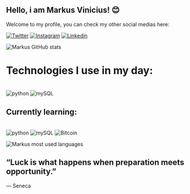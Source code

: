 ## Hello, i am Markus Vinicius! 😊
Welcome to my profile, you can check my other social medias here: 

[![Twitter](https://img.shields.io/badge/Twitter-1DA1F2?style=for-the-badge&logo=twitter&logoColor=white)](https://twitter.com/mviniortizz)
[![Instagram](https://img.shields.io/badge/Instagram-E4405F?style=for-the-badge&logo=instagram&logoColor=white)](https://www.instagram.com/mviniortiz/)
[![Linkedin](https://img.shields.io/badge/LinkedIn-0077B5?style=for-the-badge&logo=linkedin&logoColor=white)](https://www.linkedin.com/in/markus-vinicius-612412201/)

![Markus GitHub stats](https://github-readme-stats.vercel.app/api?username=mviniortiz&show_icons=true&theme=radical)

# Technologies I use in my day: 

<div style ="display:inline_block"><br/>
    <img align="center" alt="python" src="https://img.shields.io/badge/Python-14354C?style=for-the-badge&logo=python&logoColor=white" />
    <img align="center" alt="mySQL" src="https://img.shields.io/badge/MySQL-00000F?style=for-the-badge&logo=mysql&logoColor=white" />


## Currently learning: 

<div style ="display:inline_block"><br/>
    <img align="center" alt="python" src="https://img.shields.io/badge/Python-14354C?style=for-the-badge&logo=python&logoColor=white" />
    <img align="center" alt="mySQL" src="https://img.shields.io/badge/MySQL-00000F?style=for-the-badge&logo=mysql&logoColor=white" />
    <img align="center" alt="Bitcoin" src="https://img.shields.io/badge/Bitcoin-000000?style=for-the-badge&logo=bitcoin&logoColor=white" />
    

![Markus most used languages](https://github-readme-stats.vercel.app/api/top-langs/?username={username}&theme=blue-green)

## “Luck is what happens when preparation meets opportunity.”
― Seneca

